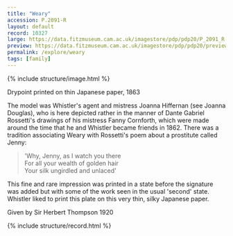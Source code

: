 ```yaml
---
title: "Weary"
accession: P.2091-R
layout: default
record: 10327
large: https://data.fitzmuseum.cam.ac.uk/imagestore/pdp/pdp20/P_2091_R.jpg
preview: https://data.fitzmuseum.cam.ac.uk/imagestore/pdp/pdp20/preview_P_2091_R.jpg
permalink: /explore/weary
tags: [family]
---
```

{% include structure/image.html %}

Drypoint printed on thin Japanese paper, 1863

The model was Whistler's agent and mistress Joanna Hiffernan (see Joanna Douglas), who is here depicted rather in the manner of Dante Gabriel Rossetti's drawings of his mistress Fanny Cornforth, which were made around the time that he and Whistler became friends in 1862. There was a tradition associating Weary with Rossetti's poem about a prostitute called Jenny:

> 'Why, Jenny, as I watch you there  
For all your wealth of golden hair  
Your silk ungirdled and unlaced'

This fine and rare impression was printed in a state before the signature was added but with some of the work seen in the usual 'second' state. Whistler liked to print this plate on this very thin, silky Japanese paper.

Given by Sir Herbert Thompson 1920

{% include structure/record.html %}
